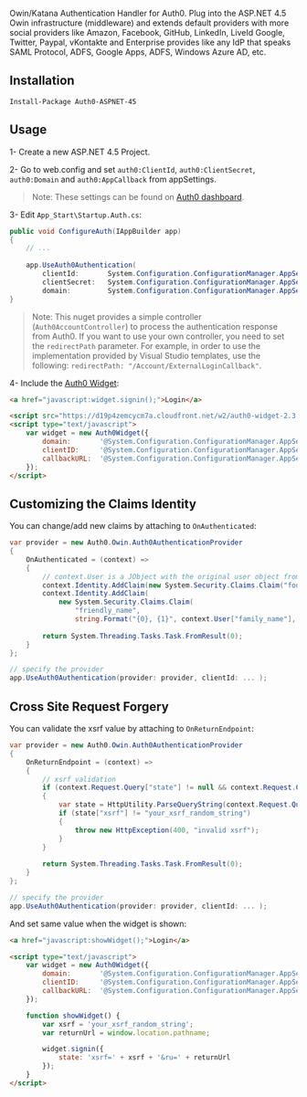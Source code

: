Owin/Katana Authentication Handler for Auth0. Plug into the ASP.NET 4.5 Owin infrastructure (middleware) and extends default providers with more social providers like Amazon, Facebook, GitHub, LinkedIn, LiveId Google, Twitter, Paypal, vKontakte and Enterprise provides like any IdP that speaks SAML Protocol, ADFS, Google Apps, ADFS, Windows Azure AD, etc. 

## Installation

	Install-Package Auth0-ASPNET-45

## Usage

1- Create a new ASP.NET 4.5 Project.

2- Go to web.config and set `auth0:ClientId`, `auth0:ClientSecret`, `auth0:Domain` and `auth0:AppCallback` from appSettings.

> Note: These settings can be found on <a href="http://app.auth0.com" target="_new">Auth0 dashboard</a>.

3- Edit `App_Start\Startup.Auth.cs`:

~~~c#
public void ConfigureAuth(IAppBuilder app)
{
    // ...
    
    app.UseAuth0Authentication(
    	clientId:       System.Configuration.ConfigurationManager.AppSettings["auth0:ClientId"],
    	clientSecret:   System.Configuration.ConfigurationManager.AppSettings["auth0:ClientSecret"],
    	domain:         System.Configuration.ConfigurationManager.AppSettings["auth0:Domain"]);
}
~~~

> Note: This nuget provides a simple controller (`Auth0AccountController`) to process the authentication response from Auth0. If you want to use your own controller, you need to set the `redirectPath` parameter. For example, in order to use the implementation provided by Visual Studio templates, use the following: `redirectPath: "/Account/ExternalLoginCallback"`.

4- Include the <a href="https://docs.auth0.com/login-widget2" target="_new">Auth0 Widget</a>:

~~~html
<a href="javascript:widget.signin();">Login</a>

<script src="https://d19p4zemcycm7a.cloudfront.net/w2/auth0-widget-2.3.min.js"></script>
<script type="text/javascript">
	var widget = new Auth0Widget({
	    domain:       '@System.Configuration.ConfigurationManager.AppSettings["auth0:Domain"]',
	    clientID:     '@System.Configuration.ConfigurationManager.AppSettings["auth0:ClientId"]',
	    callbackURL:  '@System.Configuration.ConfigurationManager.AppSettings["auth0:AppCallback"]'
	});
</script>
~~~

## Customizing the Claims Identity

You can change/add new claims by attaching to `OnAuthenticated`:

~~~c#
var provider = new Auth0.Owin.Auth0AuthenticationProvider
{
	OnAuthenticated = (context) =>
	{
		// context.User is a JObject with the original user object from Auth0
		context.Identity.AddClaim(new System.Security.Claims.Claim("foo", "bar"));
		context.Identity.AddClaim(
			new System.Security.Claims.Claim(
				"friendly_name",
				string.Format("{0}, {1}", context.User["family_name"], context.User["given_name"])));
		
		return System.Threading.Tasks.Task.FromResult(0);
	}
};

// specify the provider
app.UseAuth0Authentication(provider: provider, clientId: ... );
~~~

## Cross Site Request Forgery

You can validate the xsrf value by attaching to `OnReturnEndpoint`:

~~~c#
var provider = new Auth0.Owin.Auth0AuthenticationProvider
{
	OnReturnEndpoint = (context) =>
	{
		// xsrf validation
		if (context.Request.Query["state"] != null && context.Request.Query["state"].Contains("xsrf="))
		{
			var state = HttpUtility.ParseQueryString(context.Request.Query["state"]);
			if (state["xsrf"] != "your_xsrf_random_string")
			{
				throw new HttpException(400, "invalid xsrf");
			}
		}
		
		return System.Threading.Tasks.Task.FromResult(0);
	}
};

// specify the provider
app.UseAuth0Authentication(provider: provider, clientId: ... );
~~~

And set same value when the widget is shown:

~~~html
<a href="javascript:showWidget();">Login</a>

<script type="text/javascript">
	var widget = new Auth0Widget({
        domain:       '@System.Configuration.ConfigurationManager.AppSettings["auth0:Domain"]',
        clientID:     '@System.Configuration.ConfigurationManager.AppSettings["auth0:ClientId"]',
        callbackURL:  '@System.Configuration.ConfigurationManager.AppSettings["auth0:AppCallback"]'
    });

    function showWidget() {
        var xsrf = 'your_xsrf_random_string';
        var returnUrl = window.location.pathname;

        widget.signin({
            state: 'xsrf=' + xsrf + '&ru=' + returnUrl
        });
    }
</script>
~~~
